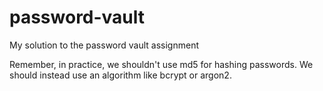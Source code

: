 # password-vault
My solution to the password vault assignment

Remember, in practice, we shouldn't use md5 for hashing passwords. We should instead use an algorithm like bcrypt or argon2.
